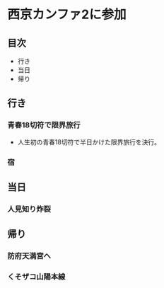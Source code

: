 # 西京カンファ2に参加
## 目次
* 行き
* 当日
* 帰り

## 行き
### 青春18切符で限界旅行
* 人生初の青春18切符で半日かけた限界旅行を決行。
### 宿

## 当日
### 人見知り炸裂

## 帰り
### 防府天満宮へ
### くそザコ山陽本線
